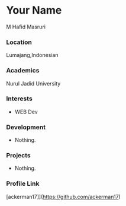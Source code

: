 # Your Name
M Hafid Masruri

### Location

Lumajang,Indonesian

### Academics

Nurul Jadid University

### Interests

- WEB Dev

### Development

- Nothing.

### Projects

- Nothing.

### Profile Link

[ackerman17]](https://github.com/ackerman17)
